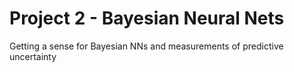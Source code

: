 # Project 2 - Bayesian Neural Nets

Getting a sense for Bayesian NNs and measurements of predictive uncertainty